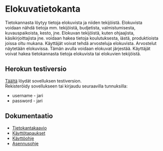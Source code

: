 # Elokuvatietokanta

Tietokannasta löytyy tietoja elokuvista ja niiden tekijöistä. 
Elokuvista voidaan nähdä tietoja mm. tekijöistä, budjetista, valmistumisesta, kuvauspaikoista, kesto, jne.
Elokuvan tekijöistä, kuten ohjaajista, käsikirjoittajista jne. voidaan hakea tietoja koulutuksesta, iästä, produktioista joissa oltu mukana.
Käyttäjät voivat tehdä arvosteluja elokuvista. Arvostelut näytetään elokuvissa. Tämän avulla voidaan elokuvat järjestää.
Käyttäjät voivat hakea tietokannasta tietoja elokuvista tai elokuvien tekijöistä.

## Herokun testiversio
[Täältä](https://tsoha-movierating-demo.herokuapp.com/) löydät sovelluksen testiversion.  
Rekisteröidy sovellukseen tai kirjaudu seuraavilla tunnuksilla:  
* username - jari
* password - jari

## Dokumentaatio
* [Tietokantakaavio](https://github.com/veliblesku/elokuvatietokanta/blob/master/documentation/tietokantakaavio.md)
* [Käyttötapaukset](https://github.com/veliblesku/elokuvatietokanta/blob/master/documentation/userstories.md)
* [Käyttöohje](https://github.com/veliblesku/elokuvatietokanta/blob/master/documentation/ohje.md)
* [Asennusohje](https://github.com/veliblesku/elokuvatietokanta/blob/master/documentation/asennusohje.md)
